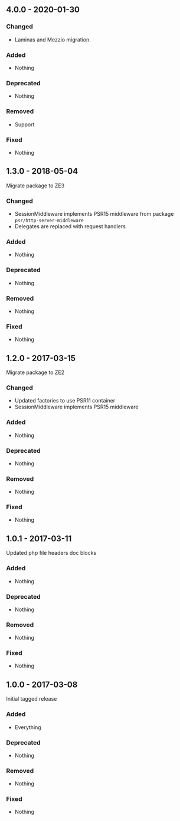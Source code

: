 ## 4.0.0 - 2020-01-30

### Changed
* Laminas and Mezzio migration.

### Added
* Nothing

### Deprecated
* Nothing

### Removed
* Support

### Fixed
* Nothing


## 1.3.0 - 2018-05-04

Migrate package to ZE3

### Changed
* SessionMiddleware implements PSR15 middleware from package `psr/http-server-middleware`
* Delegates are replaced with request handlers

### Added
* Nothing

### Deprecated
* Nothing

### Removed
* Nothing

### Fixed
* Nothing



## 1.2.0 - 2017-03-15

Migrate package to ZE2

### Changed
* Updated factories to use PSR11 container
* SessionMiddleware implements PSR15 middleware

### Added
* Nothing

### Deprecated
* Nothing

### Removed
* Nothing

### Fixed
* Nothing


## 1.0.1 - 2017-03-11

Updated php file headers doc blocks

### Added
* Nothing

### Deprecated
* Nothing

### Removed
* Nothing

### Fixed
* Nothing


## 1.0.0 - 2017-03-08

Initial tagged release

### Added
* Everything

### Deprecated
* Nothing

### Removed
* Nothing

### Fixed
* Nothing
